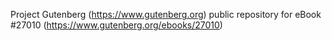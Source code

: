 Project Gutenberg (https://www.gutenberg.org) public repository for eBook #27010 (https://www.gutenberg.org/ebooks/27010)
